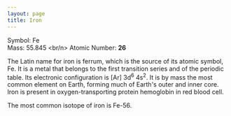 ```yaml
---
layout: page
title: Iron
---
```


Symbol: Fe<br/>
Mass: 55.845 <br/n>
Atomic Number: **26**<br/>

The Latin name for iron is ferrum, which is the source of 
its atomic symbol, Fe. It is a metal that belongs to the 
first transition series and of the periodic table. Its 
electronic configuration is [Ar] 3d<sup>6</sup> 4s<sup>2</sup>. It is by mass 
the most common element on Earth, forming much of Earth's 
outer and inner core. Iron is present in oxygen-transporting 
protein hemoglobin in red blood cell.

The most common isotope of iron is Fe-56.
